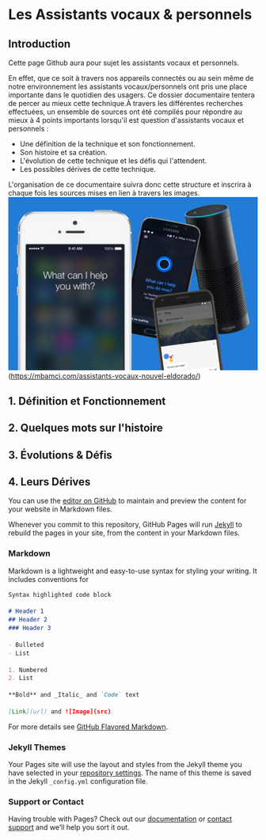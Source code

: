 # Les Assistants vocaux & personnels 


## Introduction
Cette page Github aura pour sujet les assistants vocaux et personnels.

En effet, que ce soit à travers nos appareils connectés ou au sein même de notre environnement les assistants vocaux/personnels ont pris une place importante dans le quotidien des usagers.
Ce dossier documentaire tentera de percer au mieux cette technique.À travers les différentes recherches effectuées, un ensemble de sources ont été compilés pour répondre au mieux à 4 points importants lorsqu'il est question d'assistants vocaux et personnels : 
- Une définition de la technique et son fonctionnement.
- Son histoire et sa création.
- L'évolution de cette technique et les défis qui l'attendent.
- Les possibles dérives de cette technique.

L'organisation de ce documentaire suivra donc cette structure et inscrira à chaque fois les sources mises en lien à travers 
les images.
![image d'accueil](Images/1.png)(https://mbamci.com/assistants-vocaux-nouvel-eldorado/) 


## 1. Définition et Fonctionnement 

## 2. Quelques mots sur l'histoire 
## 3. Évolutions & Défis 
## 4. Leurs Dérives


You can use the [editor on GitHub](https://github.com/FarahMrbt/assperso/edit/master/index.md) to maintain and preview the content for your website in Markdown files.

Whenever you commit to this repository, GitHub Pages will run [Jekyll](https://jekyllrb.com/) to rebuild the pages in your site, from the content in your Markdown files.

### Markdown

Markdown is a lightweight and easy-to-use syntax for styling your writing. It includes conventions for

```markdown
Syntax highlighted code block

# Header 1
## Header 2
### Header 3

- Bulleted
- List

1. Numbered
2. List

**Bold** and _Italic_ and `Code` text

[Link](url) and ![Image](src)
```

For more details see [GitHub Flavored Markdown](https://guides.github.com/features/mastering-markdown/).

### Jekyll Themes

Your Pages site will use the layout and styles from the Jekyll theme you have selected in your [repository settings](https://github.com/FarahMrbt/assperso/settings). The name of this theme is saved in the Jekyll `_config.yml` configuration file.

### Support or Contact

Having trouble with Pages? Check out our [documentation](https://help.github.com/categories/github-pages-basics/) or [contact support](https://github.com/contact) and we’ll help you sort it out.
